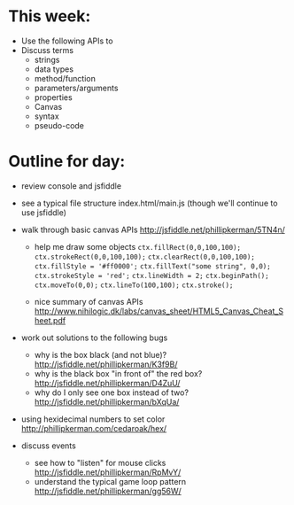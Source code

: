 This week:
=======
* Use the following APIs to 
* Discuss terms
	* strings
	* data types
	* method/function
	* parameters/arguments
	* properties
	* Canvas
	* syntax
	* pseudo-code


Outline for day:
=======
* review console and jsfiddle
* see a typical file structure index.html/main.js (though we'll continue to use jsfiddle)
* walk through basic canvas APIs http://jsfiddle.net/phillipkerman/5TN4n/
	* help me draw some objects
	```ctx.fillRect(0,0,100,100);```
	```ctx.strokeRect(0,0,100,100);```
	```ctx.clearRect(0,0,100,100);```
	```ctx.fillStyle = '#ff0000';```
	```ctx.fillText("some string", 0,0);```
	```ctx.strokeStyle = 'red';```
	```ctx.lineWidth = 2;```
	```ctx.beginPath();```
	```ctx.moveTo(0,0);```
	```ctx.lineTo(100,100);```
	```ctx.stroke();```
	
	* nice summary of canvas APIs http://www.nihilogic.dk/labs/canvas_sheet/HTML5_Canvas_Cheat_Sheet.pdf

* work out solutions to the following bugs
	* why is the box black (and not blue)? http://jsfiddle.net/phillipkerman/K3f9B/
	* why is the black box "in front of" the red box? http://jsfiddle.net/phillipkerman/D4ZuU/
	* why do I only see one box instead of two? http://jsfiddle.net/phillipkerman/bXqUa/ 
* using hexidecimal numbers to set color http://phillipkerman.com/cedaroak/hex/
* discuss events
	* see how to "listen" for mouse clicks http://jsfiddle.net/phillipkerman/RpMvY/
	* understand the typical game loop pattern http://jsfiddle.net/phillipkerman/gg56W/

	
